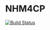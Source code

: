 # NHM4CP

[![Build Status](https://github.com/vepiteski/NHM4CP.jl/actions/workflows/CI.yml/badge.svg?branch=main)](https://github.com/vepiteski/NHM4CP.jl/actions/workflows/CI.yml?query=branch%3Amain)
